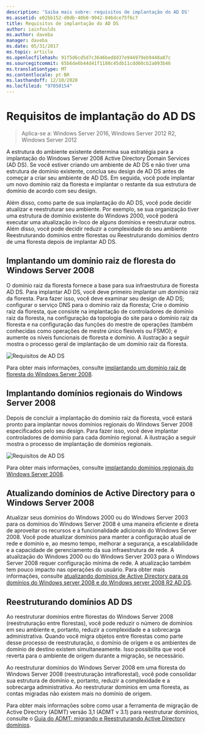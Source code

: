 ```yaml
---
description: 'Saiba mais sobre: requisitos de implantação do AD DS'
ms.assetid: e02bb152-d0db-40b0-9942-846dce75f6c7
title: Requisitos de implantação do AD DS
author: iainfoulds
ms.author: daveba
manager: daveba
ms.date: 05/31/2017
ms.topic: article
ms.openlocfilehash: 91f5d6cd5d7c3646bed8d37e944979eb9448a87c
ms.sourcegitcommit: 65b6de6b44d41f1180c45db11cdd60cb2a093b46
ms.translationtype: MT
ms.contentlocale: pt-BR
ms.lasthandoff: 12/10/2020
ms.locfileid: "97050154"
---
```

# <a name="ad-ds-deployment-requirements"></a>Requisitos de implantação do AD DS

> Aplica-se a: Windows Server 2016, Windows Server 2012 R2, Windows Server 2012

A estrutura do ambiente existente determina sua estratégia para a implantação do Windows Server 2008 Active Directory Domain Services (AD DS). Se você estiver criando um ambiente de AD DS e não tiver uma estrutura de domínio existente, conclua seu design de AD DS antes de começar a criar seu ambiente de AD DS. Em seguida, você pode implantar um novo domínio raiz da floresta e implantar o restante da sua estrutura de domínio de acordo com seu design.

Além disso, como parte de sua implantação do AD DS, você pode decidir atualizar e reestruturar seu ambiente. Por exemplo, se sua organização tiver uma estrutura de domínio existente do Windows 2000, você poderá executar uma atualização in-loco de alguns domínios e reestruturar outros. Além disso, você pode decidir reduzir a complexidade do seu ambiente Reestruturando domínios entre florestas ou Reestruturando domínios dentro de uma floresta depois de implantar AD DS.

## <a name="deploying-a-windows-server-2008-forest-root-domain"></a>Implantando um domínio raiz de floresta do Windows Server 2008
O domínio raiz da floresta fornece a base para sua infraestrutura de floresta AD DS. Para implantar AD DS, você deve primeiro implantar um domínio raiz da floresta. Para fazer isso, você deve examinar seu design de AD DS; configurar o serviço DNS para o domínio raiz da floresta; Crie o domínio raiz da floresta, que consiste na implantação de controladores de domínio raiz da floresta, na configuração da topologia do site para o domínio raiz da floresta e na configuração das funções do mestre de operações (também conhecidas como operações de mestre único flexíveis ou FSMO); e aumente os níveis funcionais de floresta e domínio. A ilustração a seguir mostra o processo geral de implantação de um domínio raiz da floresta.

![Requisitos de AD DS](media/AD-DS-Deployment-Requirements/033aad0b-25ff-4793-8825-88a6daa01a55.gif)

Para obter mais informações, consulte [implantando um domínio raiz de floresta do Windows Server 2008](/previous-versions/windows/it-pro/windows-server-2008-r2-and-2008/cc731174(v=ws.10)).

## <a name="deploying-windows-server-2008-regional-domains"></a>Implantando domínios regionais do Windows Server 2008
Depois de concluir a implantação do domínio raiz da floresta, você estará pronto para implantar novos domínios regionais do Windows Server 2008 especificados pelo seu design. Para fazer isso, você deve implantar controladores de domínio para cada domínio regional. A ilustração a seguir mostra o processo de implantação de domínios regionais.

![Requisitos de AD DS](media/AD-DS-Deployment-Requirements/89a878c8-9a94-4180-ad43-ca75316a6318.gif)

Para obter mais informações, consulte [implantando domínios regionais do Windows Server 2008](/previous-versions/windows/it-pro/windows-server-2008-r2-and-2008/cc755118(v=ws.10)).

## <a name="upgrading-active-directory-domains-to-windows-server-2008"></a>Atualizando domínios de Active Directory para o Windows Server 2008
Atualizar seus domínios do Windows 2000 ou do Windows Server 2003 para os domínios do Windows Server 2008 é uma maneira eficiente e direta de aproveitar os recursos e a funcionalidade adicionais do Windows Server 2008. Você pode atualizar domínios para manter a configuração atual de rede e domínio e, ao mesmo tempo, melhorar a segurança, a escalabilidade e a capacidade de gerenciamento da sua infraestrutura de rede. A atualização do Windows 2000 ou do Windows Server 2003 para o Windows Server 2008 requer configuração mínima de rede. A atualização também tem pouco impacto nas operações do usuário. Para obter mais informações, consulte [atualizando domínios de Active Directory para os domínios do Windows server 2008 e do Windows server 2008 R2 AD DS](/previous-versions/windows/it-pro/windows-server-2008-r2-and-2008/cc731188(v=ws.10)).

## <a name="restructuring-ad-ds-domains"></a>Reestruturando domínios AD DS
Ao reestruturar domínios entre florestas do Windows Server 2008 (reestruturação entre florestas), você pode reduzir o número de domínios em seu ambiente e, portanto, reduzir a complexidade e a sobrecarga administrativa. Quando você migra objetos entre florestas como parte desse processo de reestruturação, o domínio de origem e os ambientes de domínio de destino existem simultaneamente. Isso possibilita que você reverta para o ambiente de origem durante a migração, se necessário.

Ao reestruturar domínios do Windows Server 2008 em uma floresta do Windows Server 2008 (reestruturação intraflorestal), você pode consolidar sua estrutura de domínio e, portanto, reduzir a complexidade e a sobrecarga administrativa. Ao reestruturar domínios em uma floresta, as contas migradas não existem mais no domínio de origem.

Para obter mais informações sobre como usar a ferramenta de migração de Active Directory (ADMT) versão 3,1 (ADMT v 3.1) para reestruturar domínios, consulte o [Guia do ADMT: migrando e Reestruturando Active Directory domínios](/previous-versions/windows/it-pro/windows-server-2008-r2-and-2008/cc974332(v=ws.10)).
